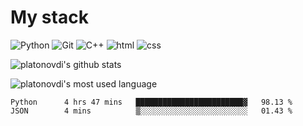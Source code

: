 # My stack

![Python](https://img.shields.io/badge/-Python-yellow?logo=python&logoColor=white&style=flat-square)
![Git](https://img.shields.io/badge/-Git-black?logo=git&logoColor=white&style=flat-square)
![C++](https://img.shields.io/badge/-C++-blue?logo=C%2B%2B&logoColor=white&style=flat-square)
![html](https://img.shields.io/badge/-html-red?logo=C&logoColor=white&style=flat-square)
![css](https://img.shields.io/badge/-css-magneta?logo=C&logoColor=white&style=flat-square)
<!-- [C](https://img.shields.io/badge/-C-blue?logo=C&logoColor=white&style=flat-square) -->
![platonovdi's github stats](https://github-readme-stats.vercel.app/api?username=platonovdi&theme=blue-green)

![platonovdi's most used language](https://github-readme-stats.vercel.app/api/top-langs/?username=platonovdi&theme=blue-green)
<!--START_SECTION:waka-->
```text
Python      4 hrs 47 mins   ████████████████████████▓   98.13 % 
JSON        4 mins          ▒░░░░░░░░░░░░░░░░░░░░░░░░   01.43 % 
```
<!--END_SECTION:waka-->